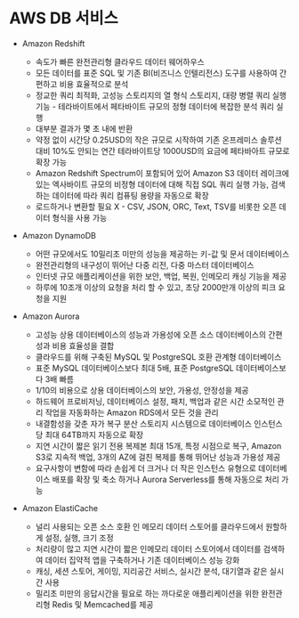 # AWS DB 서비스

* Amazon Redshift 
  * 속도가 빠른 완전관리형 클라우드 데이터 웨어하우스
  * 모든 데이터를 표준 SQL 및 기존 BI(비즈니스 인텔리전스) 도구를 사용하여 간편하고 비용 효율적으로 분석
  * 정교한 쿼리 최적화, 고성능 스토리지의 열 형식 스토리지, 대량 병렬 쿼리 실행 기능 - 테라바이트에서 페타바이트 규모의 정형 데이터에 복잡한 분석 쿼리 실행
  * 대부분 결과가 몇 초 내에 반환
  * 약정 없이 시간당 0.25USD의 작은 규모로 시작하여 기존 온프레미스 솔루션 대비 10%도 안되는 연간 테라바이트당 1000USD의 요금에 페타바아트 규모로 확장 가능
  * Amazon Redshift Spectrum이 포함되어 있어 Amazon S3 데이터 레이크에 있는 엑사바이트 규모의 비정형 데이터에 대해 직접 SQL 쿼리 실행 가능, 검색하는 데이터에 따라 쿼리 컴퓨팅 용량을 자동으로 확장
  * 로드하거나 변환할 필요 X - CSV, JSON, ORC, Text, TSV를 비롯한 오픈 데이터 형식을 사용 가능

* Amazon DynamoDB
  * 어떤 규모에서도 10밀리초 미만의 성능을 제공하는 키-값 및 문서 데이터베이스
  * 완전관리형의 내구성이 뛰어난 다중 리전, 다중 마스터 데이터베이스
  * 인터넷 규모 애플리케이션을 위한 보안, 백업, 복원, 인메모리 캐싱 기능을 제공
  * 하루에 10조개 이상의 요청을 처리 할 수 있고, 초당 2000만개 이상의 피크 요청을 지원

* Amazon Aurora
  * 고성능 상용 데이터베이스의 성능과 가용성에 오픈 소스 데이터베이스의 간편성과 비용 효율성을 결합
  * 클라우드를 위해 구축된 MySQL 및 PostgreSQL 호환 관계형 데이터베이스 
  * 표준 MySQL 데이터베이스보다 최대 5배, 표준 PostgreSQL 데이터베이스보다 3배 빠름
  * 1/10의 비용으로 상용 데이터베이스의 보안, 가용성, 안정성을 제공
  * 하드웨어 프로비저닝, 데이터베이스 설정, 패치, 백업과 같은 시간 소모적인 관리 작업을 자동화하는 Amazon RDS에서 모든 것을 관리
  * 내결함성을 갖춘 자가 복구 분산 스토리지 시스템으로 데이터베이스 인스턴스당 최대 64TB까지 자동으로 확장
  * 지연 시간이 짧은 읽기 전용 복제본 최대 15개, 특정 시점으로 복구, Amazon S3로 지속적 백업, 3개의 AZ에 걸친 복제를 통해 뛰어난 성능과 가용성 제공
  * 요구사항이 변함에 따라 손쉽게 더 크거나 더 작은 인스턴스 유형으로 데이터베이스 배포를 확장 및 축소 하거나 Aurora Serverless를 통해 자동으로 처리 가능

* Amazon ElastiCache
  * 널리 사용되는 오픈 소스 호환 인 메모리 데이터 스토어를 클라우드에서 원할하게 설정, 실행, 크기 조정
  * 처리량이 많고 지연 시간이 짧은 인메모리 데이터 스토어에서 데이터를 검색하여 데이터 집약적 앱을 구축하거나 기존 데이터베이스 성능 강화
  * 캐싱, 세션 스토어, 게이밍, 지리공간 서비스, 실시간 분석, 대기열과 같은 실시간 사용
  * 밀리초 미만의 응답시간을 필요로 하는 까다로운 애플리케이션을 위한 완전관리형 Redis 및 Memcached를 제공





